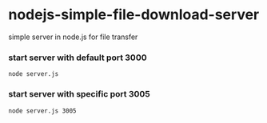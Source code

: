 # nodejs-simple-file-download-server
simple server in node.js for file transfer

### start server with default port 3000
```
node server.js
```

### start server with specific port 3005
```
node server.js 3005
```

